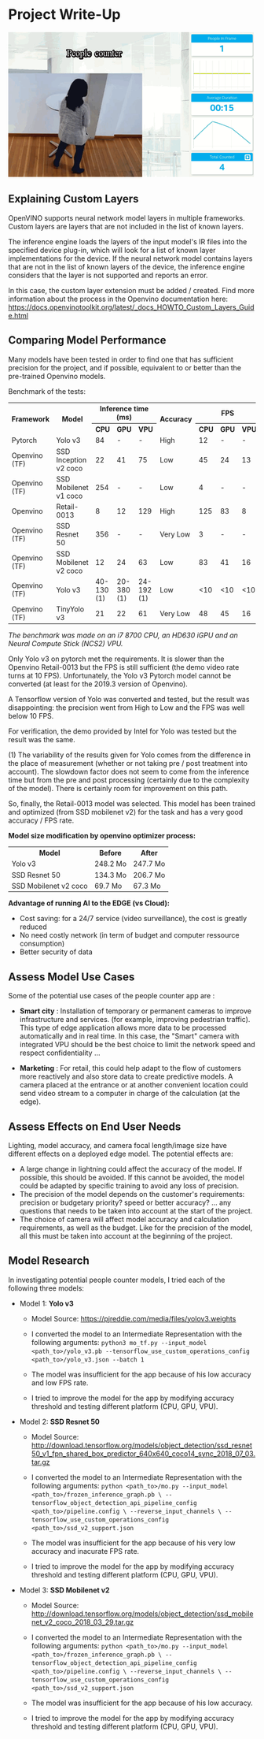 # Project Write-Up

![people_counter](./images/people_counter.gif)

## Explaining Custom Layers

OpenVINO supports neural network model layers in multiple frameworks. Custom layers are layers that are not included in the list of known layers.

The inference engine loads the layers of the input model's IR files into the specified device plug-in, which will look for a list of known layer implementations for the device. If the neural network model contains layers that are not in the list of known layers of the device, the inference engine considers that the layer is not supported and reports an error.

In this case, the custom layer extension must be added / created. Find more information about the process in the Openvino documentation here: https://docs.openvinotoolkit.org/latest/_docs_HOWTO_Custom_Layers_Guide.html

## Comparing Model Performance

Many models have been tested in order to find one that has sufficient precision for the project, and if possible, equivalent to or better than the pre-trained Openvino models.

Benchmark of the tests:

<table>
  <tr>
    <th rowspan="2">Framework</th>
    <th rowspan="2">Model</th>
    <th colspan="3">Inference time (ms)</th>
    <th rowspan="2">Accuracy</th>
    <th colspan="3">FPS</th>
  </tr>
  <tr>
    <th>CPU</th>
    <th>GPU</th>
    <th>VPU</th>    
    <th>CPU</th>
    <th>GPU</th>
    <th>VPU</th>
  </tr>
  <tr>
    <td>Pytorch</td>
    <td>Yolo v3</td>
    <td>84</td>
    <td>-</td>
    <td>-</td>    
    <td>High</td>
    <td>12</td>
    <td>-</td>
    <td>-</td>
  </tr>
  <tr>
    <td>Openvino (TF)</td>
    <td>SSD Inception v2 coco</td>
    <td>22</td>
    <td>41</td>
    <td>75</td>
    <td>Low</td>
    <td>45</td>
    <td>24</td>
    <td>13</td>
  </tr>
  <tr>
  <td>Openvino (TF)</td>
  <td>SSD Mobilenet v1 coco</td>
  <td>254</td>
  <td>-</td>
  <td>-</td>
  <td>Low</td>
  <td>4</td>
  <td>-</td>
  <td>-</td>
  </tr>
  <tr>
  <td>Openvino</td>
  <td>Retail-0013</td>
  <td>8</td>
  <td>12</td>
  <td>129</td>
  <td>High</td>
  <td>125</td>
  <td>83</td>
  <td>8</td>
  </tr>
  <tr>
  <td>Openvino (TF)</td>
  <td>SSD Resnet 50</td>
  <td>356</td>
  <td>-</td>
  <td>-</td>
  <td>Very Low</td>
  <td>3</td>
  <td>-</td>
  <td>-</td>
  </tr>
  <tr>
  <td>Openvino (TF)</td>
  <td>SSD Mobilenet v2 coco</td>
  <td>12</td>
  <td>24</td>
  <td>63</td>
  <td>Low</td>
  <td>83</td>
  <td>41</td>
  <td>16</td>
  </tr>
  <tr>
  <td>Openvino (TF)</td>
  <td>Yolo v3</td>
  <td>40-130 (1)</td>
  <td>20-380 (1)</td>
  <td>24-192 (1)</td>
  <td>Low</td>
  <td><10</td>
  <td><10</td>
  <td><10</td>
  </tr>
  <tr>
  <td>Openvino (TF)</td>
  <td>TinyYolo v3</td>
  <td>21</td>
  <td>22</td>
  <td>61</td>
  <td>Very Low</td>
  <td>48</td>
  <td>45</td>
  <td>16</td>
  </tr>
</table>

*The benchmark was made on an i7 8700 CPU, an HD630 iGPU and an Neural Compute Stick (NCS2) VPU.*  

Only Yolo v3 on pytorch met the requirements. It is slower than the Openvino Retail-0013 but the FPS is still sufficient (the demo video rate turns at 10 FPS).
Unfortunately, the Yolo v3 Pytorch model cannot be converted (at least for the 2019.3 version of Openvino).

A Tensorflow version of Yolo was converted and tested, but the result was disappointing: the precision went from High to Low and the FPS was well below 10 FPS.

For verification, the demo provided by Intel for Yolo was tested but the result was the same.

(1) The variability of the results given for Yolo comes from the difference in the place of measurement (whether or not taking pre / post treatment into account). The slowdown factor does not seem to come from the inference time but from the pre and post processing (certainly due to the complexity of the model). There is certainly room for improvement on this path.

So, finally, the Retail-0013 model was selected. This model has been trained and optimized (from SSD mobilenet v2) for the task and has a very good accuracy / FPS rate.

**Model size modification by openvino optimizer process:**
<table>
  <tr>
    <th >Model</th>
    <th >Before</th>
    <th >After</th>

  </tr>
  <tr>
    <td>Yolo v3</td>
    <td>248.2 Mo</td>
    <td>247.7 Mo</td>
  </tr>
  <tr>
    <td>SSD Resnet 50</td>
    <td>134.3 Mo</td>
    <td>206.7 Mo</td>
  </tr>
  <tr>
    <td>SSD Mobilenet v2 coco</td>
    <td>69.7 Mo</td>
    <td>67.3 Mo</td>
  </tr>
</table>

**Advantage of running AI to the EDGE (vs Cloud):**
* Cost saving: for a 24/7 service (video surveillance), the cost is greatly reduced
* No need costly network (in term of budget and computer ressource consumption)
* Better security of data

## Assess Model Use Cases

Some of the potential use cases of the people counter app are :

* **Smart city** : Installation of temporary or permanent cameras to improve infrastructure and services. (for example, improving pedestrian traffic). This type of edge application allows more data to be processed automatically and in real time. In this case, the "Smart" camera with integrated VPU should be the best choice to limit the network speed and respect confidentiality ...

* **Marketing** : For retail, this could help adapt to the flow of customers more reactively and also store data to create predictive models. A camera placed at the entrance or at another convenient location could send video stream to a computer in charge of the calculation (at the edge).


## Assess Effects on End User Needs

Lighting, model accuracy, and camera focal length/image size have different effects on a
deployed edge model. The potential effects are:
* A large change in lightning could affect the accuracy of the model. If possible, this should be avoided. If this cannot be avoided, the model could be adapted by specific training to avoid any loss of precision.
* The precision of the model depends on the customer's requirements: precision or budgetary priority? speed or better accuracy? ... any questions that needs to be taken into account at the start of the project.
* The choice of camera will affect model accuracy and calculation requirements, as well as the budget. Like for the precision of the model, all this must be taken into account at the beginning of  the project.

## Model Research

In investigating potential people counter models, I tried each of the following three models:

- Model 1: **Yolo v3**
  - Model Source: https://pjreddie.com/media/files/yolov3.weights
  - I converted the model to an Intermediate Representation with the following arguments:
        `python3 mo_tf.py
        --input_model <path_to>/yolo_v3.pb
        --tensorflow_use_custom_operations_config <path_to>/yolo_v3.json
        --batch 1`

  - The model was insufficient for the app because of his low accuracy and low FPS rate.
  - I tried to improve the model for the app by modifying accuracy threshold and testing different platform (CPU, GPU, VPU).

- Model 2: **SSD Resnet 50**
  - Model Source: http://download.tensorflow.org/models/object_detection/ssd_resnet50_v1_fpn_shared_box_predictor_640x640_coco14_sync_2018_07_03.tar.gz
  - I converted the model to an Intermediate Representation with the following arguments:
        `python <path_to>/mo.py --input_model <path_to>/frozen_inference_graph.pb \
        --tensorflow_object_detection_api_pipeline_config <path_to>/pipeline.config \
        --reverse_input_channels \
        --tensorflow_use_custom_operations_config <path_to>/ssd_v2_support.json`

  - The model was insufficient for the app because of his very low accuracy and inacurate FPS rate.
  - I tried to improve the model for the app by modifying accuracy threshold and testing different platform (CPU, GPU, VPU).

- Model 3: **SSD Mobilenet v2**
  - Model Source: http://download.tensorflow.org/models/object_detection/ssd_mobilenet_v2_coco_2018_03_29.tar.gz
  - I converted the model to an Intermediate Representation with the following arguments:
        `python <path_to>/mo.py --input_model <path_to>/frozen_inference_graph.pb \
        --tensorflow_object_detection_api_pipeline_config <path_to>/pipeline.config \
        --reverse_input_channels \
        --tensorflow_use_custom_operations_config <path_to>/ssd_v2_support.json`

  - The model was insufficient for the app because of his low accuracy.
  - I tried to improve the model for the app by modifying accuracy threshold and testing different platform (CPU, GPU, VPU).
